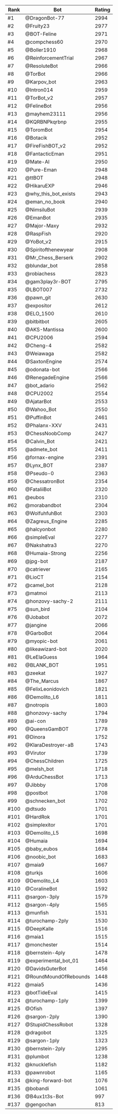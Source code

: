 Rank|Bot|Rating
---|---|---
#1|@DragonBot-77|2994
#2|@Fruity23|2977
#3|@BOT-Feline|2971
#4|@compchess60|2970
#5|@Boller1910|2968
#6|@ReinforcementTrial|2967
#7|@ResoluteBot|2966
#8|@TorBot|2966
#9|@Karpov_bot|2963
#10|@Intron014|2959
#11|@TorBot_v2|2957
#12|@FelineBot|2956
#13|@mayhem23111|2956
#14|@KQRBNPkqrbnp|2955
#15|@ToromBot|2954
#16|@Botacik|2952
#17|@FireFishBOT_v2|2952
#18|@FantacticEman|2951
#19|@Mate-AI|2950
#20|@Pure-Eman|2948
#21|@ttBOT|2948
#22|@HikaruEXP|2946
#23|@why_this_bot_exists|2943
#24|@eman_no_book|2940
#25|@NimsiluBot|2939
#26|@EmanBot|2935
#27|@Major-Maxy|2932
#28|@RaspFish|2920
#29|@YoBot_v2|2915
#30|@Spiritofthenewyear|2908
#31|@Mr_Chess_Berserk|2902
#32|@blundar_bot|2858
#33|@robiachess|2823
#34|@gam3play3r-BOT|2795
#35|@LBOT007|2732
#36|@pawn_git|2630
#37|@expositor|2612
#38|@ELO_1500|2610
#39|@bitbitbot|2605
#40|@AKS-Mantissa|2600
#41|@CPU2006|2594
#42|@Cheng-4|2582
#43|@Weiawaga|2582
#44|@SaxtonEngine|2574
#45|@odonata-bot|2566
#46|@RenegadeEngine|2566
#47|@bot_adario|2562
#48|@CPU2002|2554
#49|@AjatarBot|2553
#50|@Wahoo_Bot|2550
#51|@PuffinBot|2461
#52|@Phalanx-XXV|2431
#53|@ChessNoobComp|2427
#54|@Calvin_Bot|2421
#55|@admete_bot|2411
#56|@fornax-engine|2391
#57|@Lynx_BOT|2387
#58|@Pseudo-0|2363
#59|@ChessatronBot|2354
#60|@FataliiBot|2320
#61|@eubos|2310
#62|@morabandbot|2304
#63|@WolfuhfuhBot|2303
#64|@Zagreus_Engine|2285
#65|@halcyonbot|2280
#66|@simpleEval|2277
#67|@Nakshatra3|2270
#68|@Humaia-Strong|2256
#69|@jpg-bot|2187
#70|@catriever|2165
#71|@LioCT|2154
#72|@camel_bot|2128
#73|@matmoi|2113
#74|@honzovy-sachy-2|2111
#75|@sun_bird|2104
#76|@Jobabot|2072
#77|@jangine|2066
#78|@GarboBot|2064
#79|@myopic-bot|2061
#80|@likeawizard-bot|2020
#81|@LeElaGuess|1964
#82|@BLANK_BOT|1951
#83|@zeekat|1927
#84|@The_Marcus|1867
#85|@FelixLeonidovich|1821
#86|@Demolito_L6|1811
#87|@notropis|1803
#88|@honzovy-sachy|1794
#89|@ai-con|1789
#90|@QueensGamBOT|1778
#91|@Dinora|1752
#92|@KlaraDestroyer-aB|1743
#93|@Virutor|1739
#94|@ChessChildren|1725
#95|@melsh_bot|1718
#96|@ArduChessBot|1713
#97|@Jibbby|1708
#98|@postbot|1708
#99|@schnecken_bot|1702
#100|@dtsudo|1701
#101|@HardRok|1701
#102|@simplexitor|1701
#103|@Demolito_L5|1698
#104|@Humaia|1694
#105|@baby_eubos|1684
#106|@noobic_bot|1683
#107|@maia9|1667
#108|@turkjs|1606
#109|@Demolito_L4|1603
#110|@CoralineBot|1592
#111|@sargon-3ply|1579
#112|@sargon-4ply|1565
#113|@munfish|1531
#114|@turochamp-2ply|1530
#115|@DeepKalle|1516
#116|@maia1|1515
#117|@monchester|1514
#118|@bernstein-4ply|1478
#119|@experimental_bot_01|1464
#120|@DavidsGuterBot|1456
#121|@RoundMoundOfRebounds|1448
#122|@maia5|1436
#123|@botTideEval|1415
#124|@turochamp-1ply|1399
#125|@Ofish|1397
#126|@sargon-2ply|1390
#127|@StupidChessRobot|1328
#128|@dragobot|1325
#129|@sargon-1ply|1323
#130|@bernstein-2ply|1295
#131|@plumbot|1238
#132|@knucklefish|1182
#133|@pawnrobot|1165
#134|@king-forward-bot|1076
#135|@bobandi|1061
#136|@B4ux1t3s-Bot|997
#137|@gengochan|813
